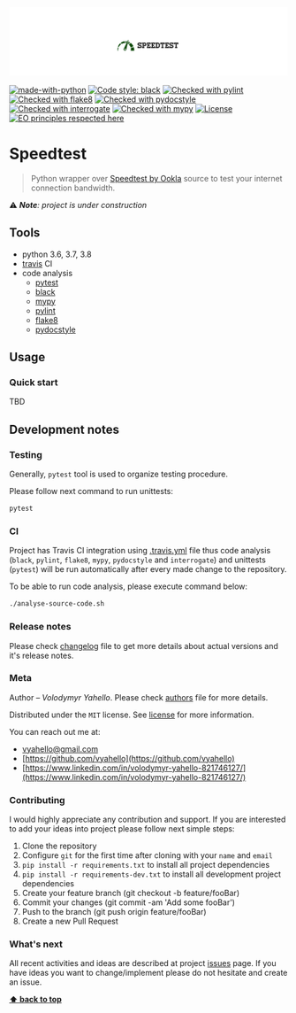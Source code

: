![Screenshot](logo.png)

[![made-with-python](https://img.shields.io/badge/Made%20with-Python-1f425f.svg)](https://www.python.org/)
[![Code style: black](https://img.shields.io/badge/code%20style-black-000000.svg)](https://github.com/psf/black)
[![Checked with pylint](https://img.shields.io/badge/pylint-checked-blue)](https://www.pylint.org)
[![Checked with flake8](https://img.shields.io/badge/flake8-checked-blue)](http://flake8.pycqa.org/)
[![Checked with pydocstyle](https://img.shields.io/badge/pydocstyle-checked-yellowgreen)](http://www.pydocstyle.org/)
[![Checked with interrogate](https://img.shields.io/badge/interrogate-checked-yellowgreen)](https://interrogate.readthedocs.io/en/latest/)
[![Checked with mypy](http://www.mypy-lang.org/static/mypy_badge.svg)](http://mypy-lang.org/)
[![License](https://img.shields.io/badge/license-MIT-green.svg)](LICENSE.md)
[![EO principles respected here](https://www.elegantobjects.org/badge.svg)](https://www.elegantobjects.org)

# Speedtest

> Python wrapper over [Speedtest by Ookla](https://www.speedtest.net) source to test your internet connection bandwidth.

⚠️ _**Note**: project is under construction_

## Tools

- python 3.6, 3.7, 3.8
- [travis](https://travis-ci.org/) CI
- code analysis
  - [pytest](https://pypi.org/project/pytest/)
  - [black](https://black.readthedocs.io/en/stable/)
  - [mypy](http://mypy.readthedocs.io/en/latest)
  - [pylint](https://www.pylint.org/)
  - [flake8](http://flake8.pycqa.org/en/latest/)
  - [pydocstyle](https://github.com/PyCQA/pydocstyle)

## Usage

### Quick start

TBD

## Development notes

### Testing

Generally, `pytest` tool is used to organize testing procedure.

Please follow next command to run unittests:
```bash
pytest
```

### CI

Project has Travis CI integration using [.travis.yml](.travis.yml) file thus code analysis (`black`, `pylint`, `flake8`, `mypy`, `pydocstyle` and `interrogate`) and unittests (`pytest`) will be run automatically after every made change to the repository.

To be able to run code analysis, please execute command below:
```bash
./analyse-source-code.sh
```
### Release notes

Please check [changelog](CHANGELOG.md) file to get more details about actual versions and it's release notes.

### Meta

Author – _Volodymyr Yahello_. Please check [authors](AUTHORS.md) file for more details.

Distributed under the `MIT` license. See [license](LICENSE.md) for more information.

You can reach out me at:
* [vyahello@gmail.com](vyahello@gmail.com)
* [https://github.com/vyahello](https://github.com/vyahello)
* [https://www.linkedin.com/in/volodymyr-yahello-821746127/](https://www.linkedin.com/in/volodymyr-yahello-821746127/)

### Contributing
I would highly appreciate any contribution and support. If you are interested to add your ideas into project please follow next simple steps:

1. Clone the repository
2. Configure `git` for the first time after cloning with your `name` and `email`
3. `pip install -r requirements.txt` to install all project dependencies
4. `pip install -r requirements-dev.txt` to install all development project dependencies
5. Create your feature branch (git checkout -b feature/fooBar)
6. Commit your changes (git commit -am 'Add some fooBar')
7. Push to the branch (git push origin feature/fooBar)
8. Create a new Pull Request

### What's next

All recent activities and ideas are described at project [issues](https://github.com/vyahello/speedtest/issues) page. 
If you have ideas you want to change/implement please do not hesitate and create an issue.

**[⬆ back to top](#speedtest)**
